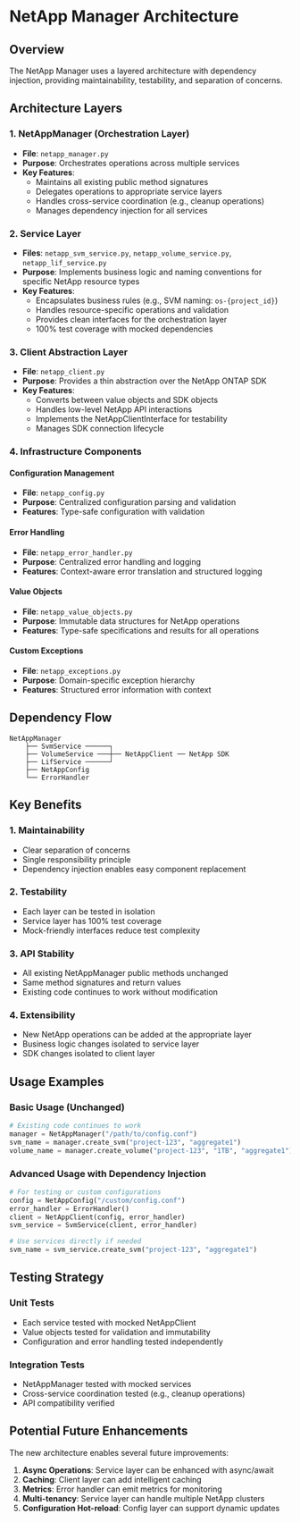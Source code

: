 # NetApp Manager Architecture

## Overview

The NetApp Manager uses a layered architecture with dependency injection, providing maintainability, testability, and separation of concerns.

## Architecture Layers

### 1. NetAppManager (Orchestration Layer)

- **File**: `netapp_manager.py`
- **Purpose**: Orchestrates operations across multiple services
- **Key Features**:
    - Maintains all existing public method signatures
    - Delegates operations to appropriate service layers
    - Handles cross-service coordination (e.g., cleanup operations)
    - Manages dependency injection for all services

### 2. Service Layer

- **Files**: `netapp_svm_service.py`, `netapp_volume_service.py`, `netapp_lif_service.py`
- **Purpose**: Implements business logic and naming conventions for specific NetApp resource types
- **Key Features**:
    - Encapsulates business rules (e.g., SVM naming: `os-{project_id}`)
    - Handles resource-specific operations and validation
    - Provides clean interfaces for the orchestration layer
    - 100% test coverage with mocked dependencies

### 3. Client Abstraction Layer

- **File**: `netapp_client.py`
- **Purpose**: Provides a thin abstraction over the NetApp ONTAP SDK
- **Key Features**:
    - Converts between value objects and SDK objects
    - Handles low-level NetApp API interactions
    - Implements the NetAppClientInterface for testability
    - Manages SDK connection lifecycle

### 4. Infrastructure Components

#### Configuration Management

- **File**: `netapp_config.py`
- **Purpose**: Centralized configuration parsing and validation
- **Features**: Type-safe configuration with validation

#### Error Handling

- **File**: `netapp_error_handler.py`
- **Purpose**: Centralized error handling and logging
- **Features**: Context-aware error translation and structured logging

#### Value Objects

- **File**: `netapp_value_objects.py`
- **Purpose**: Immutable data structures for NetApp operations
- **Features**: Type-safe specifications and results for all operations

#### Custom Exceptions

- **File**: `netapp_exceptions.py`
- **Purpose**: Domain-specific exception hierarchy
- **Features**: Structured error information with context

## Dependency Flow

```text
NetAppManager
    ├── SvmService ──────┐
    ├── VolumeService ───┼── NetAppClient ── NetApp SDK
    ├── LifService ──────┘
    ├── NetAppConfig
    └── ErrorHandler
```

## Key Benefits

### 1. Maintainability

- Clear separation of concerns
- Single responsibility principle
- Dependency injection enables easy component replacement

### 2. Testability

- Each layer can be tested in isolation
- Service layer has 100% test coverage
- Mock-friendly interfaces reduce test complexity

### 3. API Stability

- All existing NetAppManager public methods unchanged
- Same method signatures and return values
- Existing code continues to work without modification

### 4. Extensibility

- New NetApp operations can be added at the appropriate layer
- Business logic changes isolated to service layer
- SDK changes isolated to client layer

## Usage Examples

### Basic Usage (Unchanged)

```python
# Existing code continues to work
manager = NetAppManager("/path/to/config.conf")
svm_name = manager.create_svm("project-123", "aggregate1")
volume_name = manager.create_volume("project-123", "1TB", "aggregate1")
```

### Advanced Usage with Dependency Injection

```python
# For testing or custom configurations
config = NetAppConfig("/custom/config.conf")
error_handler = ErrorHandler()
client = NetAppClient(config, error_handler)
svm_service = SvmService(client, error_handler)

# Use services directly if needed
svm_name = svm_service.create_svm("project-123", "aggregate1")
```

## Testing Strategy

### Unit Tests

- Each service tested with mocked NetAppClient
- Value objects tested for validation and immutability
- Configuration and error handling tested independently

### Integration Tests

- NetAppManager tested with mocked services
- Cross-service coordination tested (e.g., cleanup operations)
- API compatibility verified

## Potential Future Enhancements

The new architecture enables several future improvements:

1. **Async Operations**: Service layer can be enhanced with async/await
2. **Caching**: Client layer can add intelligent caching
3. **Metrics**: Error handler can emit metrics for monitoring
4. **Multi-tenancy**: Service layer can handle multiple NetApp clusters
5. **Configuration Hot-reload**: Config layer can support dynamic updates
